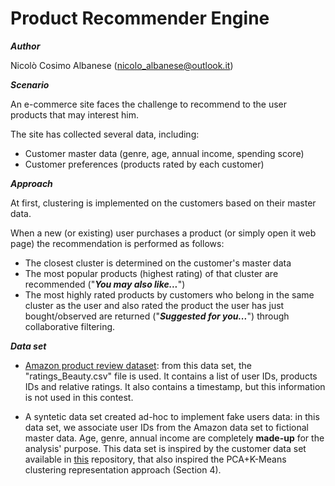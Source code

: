 # Product Recommender Engine

___Author___

Nicolò Cosimo Albanese (nicolo_albanese@outlook.it)

___Scenario___

An e-commerce site faces the challenge to recommend to the user products that may interest him.

The site has collected several data, including:

* Customer master data (genre, age, annual income, spending score)
* Customer preferences (products rated by each customer)

___Approach___

At first, clustering is implemented on the customers based on their master data.

When a new (or existing) user purchases a product (or simply open it web page) the recommendation is performed as follows:
* The closest cluster is determined on the customer's master data
* The most popular products (highest rating) of that cluster are recommended ("___You may also like...___")
* The most highly rated products by customers who belong in the same cluster as the user and also rated the product the user has just bought/observed are returned ("___Suggested for you...___") through collaborative filtering.

___Data set___
* [Amazon product review dataset](https://www.kaggle.com/skillsmuggler/amazon-ratings): from this data set, the "ratings_Beauty.csv" file is used. It contains a list of user IDs, products IDs and relative ratings. It also contains a timestamp, but this information is not used in this contest.

* A syntetic data set created ad-hoc to implement fake users data: in this data set, we associate user IDs from the Amazon data set to fictional master data. Age, genre, annual income are completely __made-up__ for the analysis' purpose. This data set is inspired by the customer data set available in [this](https://github.com/lucko515/clustering-python/blob/master/Customer%20in%20Mall%20clusterng/Mall_Customers.csv) repository, that also inspired the PCA+K-Means clustering representation approach (Section 4).
